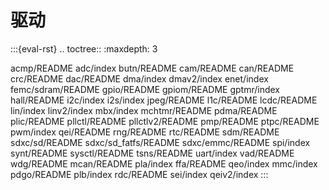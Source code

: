 # 驱动

:::{eval-rst}
.. toctree::
   :maxdepth: 3

   acmp/README
   adc/index
   butn/README
   cam/README
   can/README
   crc/README
   dac/README
   dma/index
   dmav2/index
   enet/index
   femc/sdram/README
   gpio/README
   gpiom/README
   gptmr/index
   hall/README
   i2c/index
   i2s/index
   jpeg/README
   l1c/README
   lcdc/README
   lin/index
   linv2/index
   mbx/index
   mchtmr/README
   pdma/README
   plic/README
   pllctl/README
   pllctlv2/README
   pmp/README
   ptpc/README
   pwm/index
   qei/README
   rng/README
   rtc/README
   sdm/README
   sdxc/sd/README
   sdxc/sd_fatfs/README
   sdxc/emmc/README
   spi/index
   synt/README
   sysctl/README
   tsns/README
   uart/index
   vad/README
   wdg/README
   mcan/README
   pla/index
   ffa/README
   qeo/index
   mmc/index
   pdgo/README
   plb/index
   rdc/README
   sei/index
   qeiv2/index
:::

